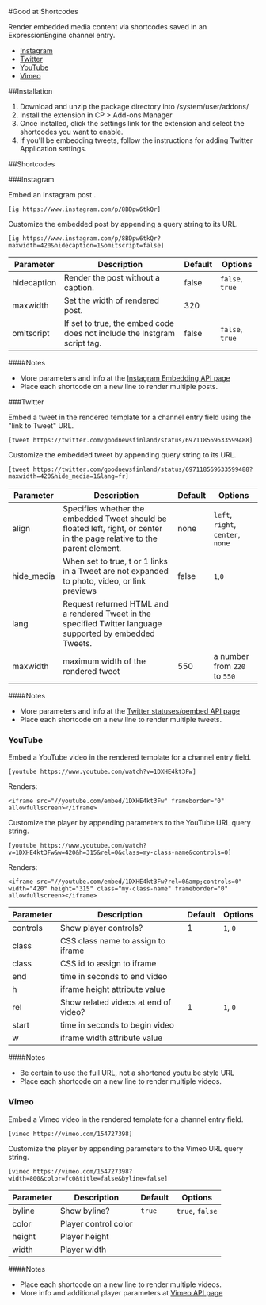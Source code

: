 #Good at Shortcodes

Render embedded media content via shortcodes saved in an ExpressionEngine channel entry.

- [Instagram](#instagram)
- [Twitter](#twitter)
- [YouTube](#youtube)
- [Vimeo](#vimeo)


##Installation

1. Download and unzip the package directory into /system/user/addons/ 
2. Install the extension in CP > Add-ons Manager
3. Once installed, click the settings link for the extension and select the shortcodes you want to enable.
4. If you'll be embedding tweets, follow the instructions for adding Twitter Application settings. 

##Shortcodes


###Instagram

Embed an Instagram post .

`[ig https://www.instagram.com/p/8BDpw6tkQr]`

Customize the embedded post by appending a query string to its URL.

`[ig https://www.instagram.com/p/8BDpw6tkQr?maxwidth=420&hidecaption=1&omitscript=false]`


| Parameter | Description |Default|Options
| --- | --- | --- | --- |
| hidecaption | Render the post without a caption. | false | `false`, `true`
| maxwidth | Set the width of rendered post. | 320 | 
| omitscript | If set to true, the embed code does not include the Instgram script tag. | false | `false`, `true`

####Notes
- More parameters and info at the [Instagram Embedding API page](https://www.instagram.com/developer/embedding/#oembed)
- Place each shortcode on a new line to render multiple posts.

###Twitter

Embed a tweet in the rendered template for a channel entry field using the "link to Tweet" URL.

`[tweet https://twitter.com/goodnewsfinland/status/697118569633599488]`

Customize the embedded tweet by appending query string to its URL.

`[tweet https://twitter.com/goodnewsfinland/status/697118569633599488?maxwidth=420&hide_media=1&lang=fr]`

| Parameter | Description |Default|Options
| --- | --- | --- | --- |
| align | Specifies whether the embedded Tweet should be floated left, right, or center in the page relative to the parent element. | none | `left`, `right`, `center`, `none`
| hide_media | When set to true, t or 1 links in a Tweet are not expanded to photo, video, or link previews | false | `1`,`0`
| lang | Request returned HTML and a rendered Tweet in the specified Twitter language supported by embedded Tweets. | |
| maxwidth | maximum width of the rendered tweet  | 550 |  a number from `220` to `550` 


####Notes
- More parameters and info at the [Twitter statuses/oembed API page](https://dev.twitter.com/rest/reference/get/statuses/oembed)
- Place each shortcode on a new line to render multiple tweets.

### YouTube

Embed a YouTube video in the rendered template for a channel entry field.

`[youtube https://www.youtube.com/watch?v=1DXHE4kt3Fw]`

Renders: 

`<iframe src="//youtube.com/embed/1DXHE4kt3Fw" frameborder="0" allowfullscreen></iframe>`

Customize the player by appending parameters to the YouTube URL query string.

`[youtube https://www.youtube.com/watch?v=1DXHE4kt3Fw&w=420&h=315&rel=0&class=my-class-name&controls=0]`

Renders:

`<iframe src="//youtube.com/embed/1DXHE4kt3Fw?rel=0&amp;controls=0" width="420" height="315" class="my-class-name" frameborder="0" allowfullscreen></iframe>`

| Parameter | Description |Default|Options
| --- | --- | --- | --- |
| controls | Show player controls? | 1 | `1`, `0`
| class | CSS class name to assign to iframe | | 
| class | CSS id to assign to iframe |  | 
| end | time in seconds to end video|  | 
| h | iframe height attribute value |  | 
| rel | Show related videos at end of video? | 1 | `1`, `0`
| start | time in seconds to begin video|  | 
| w | iframe width attribute value |  | 

####Notes
- Be certain to use the full URL, not a shortened youtu.be style URL
- Place each shortcode on a new line to render multiple videos.

### Vimeo

Embed a Vimeo video in the rendered template for a channel entry field.

`[vimeo https://vimeo.com/154727398]`


Customize the player by appending parameters to the Vimeo URL query string.

`[vimeo https://vimeo.com/154727398?width=800&color=fc0&title=false&byline=false]`


| Parameter | Description |Default|Options
| --- | --- | --- | --- |
| byline | Show byline? | `true` | `true`, `false`
| color | Player control color | | 
| height | Player height | | 
| width | Player width |  | 


####Notes
- Place each shortcode on a new line to render multiple videos.
- More info and additional player parameters at [Vimeo API page](https://developer.vimeo.com/apis/oembed)

